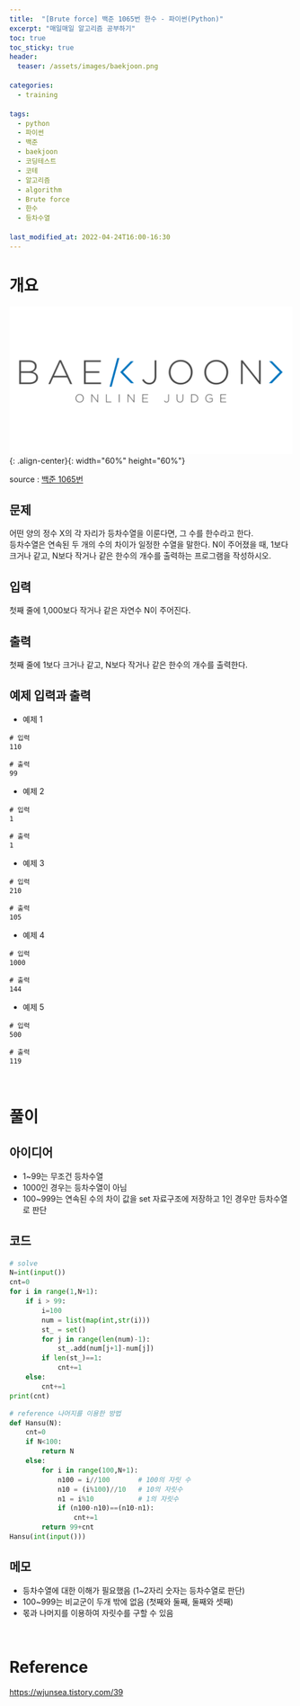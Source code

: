 ```yaml
---
title:  "[Brute force] 백준 1065번 한수 - 파이썬(Python)"
excerpt: "매일매일 알고리즘 공부하기"
toc: true
toc_sticky: true
header:
  teaser: /assets/images/baekjoon.png

categories:
  - training

tags:
  - python
  - 파이썬
  - 백준
  - baekjoon
  - 코딩테스트
  - 코테
  - 알고리즘
  - algorithm
  - Brute force
  - 한수
  - 등차수열 

last_modified_at: 2022-04-24T16:00-16:30
---
```


# 개요  

![png](/assets/images/baekjoon.png){: .align-center}{: width="60%" height="60%"}  

source : [백준 1065번](https://www.acmicpc.net/problem/1065)

## 문제  

어떤 양의 정수 X의 각 자리가 등차수열을 이룬다면, 그 수를 한수라고 한다.  
등차수열은 연속된 두 개의 수의 차이가 일정한 수열을 말한다. N이 주어졌을 때, 1보다 크거나 같고, N보다 작거나 같은 한수의 개수를 출력하는 프로그램을 작성하시오.   

## 입력  

첫째 줄에 1,000보다 작거나 같은 자연수 N이 주어진다.  

## 출력  

첫째 줄에 1보다 크거나 같고, N보다 작거나 같은 한수의 개수를 출력한다.  

## 예제 입력과 출력  

- 예제 1  

```
# 입력
110
```

```
# 출력
99
```

- 예제 2  

```
# 입력
1
```

```
# 출력
1
```

- 예제 3  

```
# 입력
210
```

```
# 출력
105
```

- 예제 4   

```
# 입력
1000
```

```
# 출력
144
```

- 예제 5   

```
# 입력
500
```

```
# 출력
119
```


<br/>

# 풀이  

## 아이디어  

- 1~99는 무조건 등차수열  
- 1000인 경우는 등차수열이 아님  
- 100~999는 연속된 수의 차이 값을 set 자료구조에 저장하고 1인 경우만 등차수열로 판단  

## 코드  

```python
# solve
N=int(input())
cnt=0
for i in range(1,N+1):
    if i > 99:
        i=100
        num = list(map(int,str(i)))
        st_ = set()
        for j in range(len(num)-1):
            st_.add(num[j+1]-num[j])
        if len(st_)==1:
            cnt+=1
    else:
        cnt+=1
print(cnt)
```

```python
# reference 나머지를 이용한 방법
def Hansu(N):
    cnt=0
    if N<100:
        return N
    else:
        for i in range(100,N+1):
            n100 = i//100       # 100의 자릿 수
            n10 = (i%100)//10   # 10의 자릿수
            n1 = i%10           # 1의 자릿수
            if (n100-n10)==(n10-n1):
                cnt+=1
        return 99+cnt
Hansu(int(input()))
```

## 메모  

- 등차수열에 대한 이해가 필요했음 (1~2자리 숫자는 등차수열로 판단)  
- 100~999는 비교군이 두개 밖에 없음 (첫째와 둘째, 둘째와 셋째)  
- 몫과 나머지를 이용하여 자릿수를 구할 수 있음  

<br/>

# Reference  

https://wjunsea.tistory.com/39
